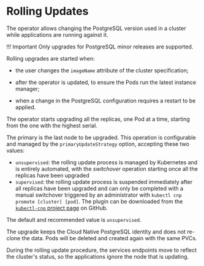 # Rolling Updates

The operator allows changing the PostgreSQL version used in a cluster while
applications are running against it.

!!! Important
    Only upgrades for PostgreSQL minor releases are supported.

Rolling upgrades are started when:

- the user changes the `imageName` attribute of the cluster specification;

- after the operator is updated, to ensure the Pods run the latest instance
  manager;

- when a change in the PostgreSQL configuration requires a restart to be
  applied.

The operator starts upgrading all the replicas, one Pod at a time, starting
from the one with the highest serial.

The primary is the last node to be upgraded. This operation is configurable and
managed by the `primaryUpdateStrategy` option, accepting these two values:

- `unsupervised`: the rolling update process is managed by Kubernetes
  and is entirely automated, with the *switchover* operation
  starting once all the replicas have been upgraded
- `supervised`: the rolling update process is suspended immediately
  after all replicas have been upgraded and can only be completed
  with a manual switchover triggered by an administrator with
  `kubectl cnp promote [cluster] [pod]`. The plugin can be downloaded from the
  [`kubectl-cnp` project page](https://github.com/EnterpriseDB/kubectl-cnp)
  on GitHub.

The default and recommended value is `unsupervised`.

The upgrade keeps the Cloud Native PostgreSQL identity and does not
re-clone the data. Pods will be deleted and created again with the same PVCs.

During the rolling update procedure, the services endpoints move to reflect
the cluster's status, so the applications ignore the node that
is updating.
